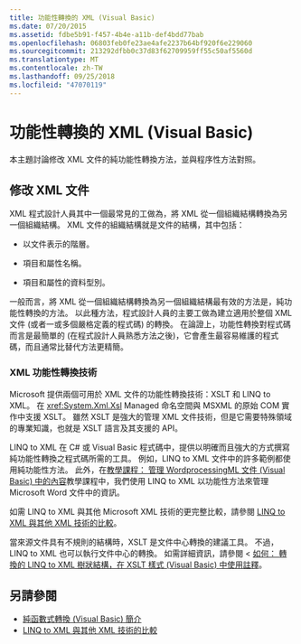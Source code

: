 ```yaml
---
title: 功能性轉換的 XML (Visual Basic)
ms.date: 07/20/2015
ms.assetid: fdbe5b91-f457-4b4e-a11b-def4bdd77bab
ms.openlocfilehash: 06803feb0fe23ae4afe2237b64bf920f6e229060
ms.sourcegitcommit: 213292dfbb0c37d83f62709959ff55c50af5560d
ms.translationtype: MT
ms.contentlocale: zh-TW
ms.lasthandoff: 09/25/2018
ms.locfileid: "47070119"
---
```

# <a name="functional-transformation-of-xml-visual-basic"></a>功能性轉換的 XML (Visual Basic)
本主題討論修改 XML 文件的純功能性轉換方法，並與程序性方法對照。  
  
## <a name="modifying-an-xml-document"></a>修改 XML 文件  
 XML 程式設計人員其中一個最常見的工做為，將 XML 從一個組織結構轉換為另一個組織結構。 XML 文件的組織結構就是文件的結構，其中包括：  
  
-   以文件表示的階層。  
  
-   項目和屬性名稱。  
  
-   項目和屬性的資料型別。  
  
 一般而言，將 XML 從一個組織結構轉換為另一個組織結構最有效的方法是，純功能性轉換的方法。 以此種方法，程式設計人員的主要工做為建立適用於整個 XML 文件 (或者一或多個嚴格定義的程式碼) 的轉換。 在論證上，功能性轉換對程式碼而言是最簡單的 (在程式設計人員熟悉方法之後)，它會產生最容易維護的程式碼，而且通常比替代方法更精簡。  
  
### <a name="xml-functional-transformational-technologies"></a>XML 功能性轉換技術  
 Microsoft 提供兩個可用於 XML 文件的功能性轉換技術：XSLT 和 LINQ to XML。 在 <xref:System.Xml.Xsl> Managed 命名空間與 MSXML 的原始 COM 實作中支援 XSLT。 雖然 XSLT 是強大的管理 XML 文件技術，但是它需要特殊領域的專業知識，也就是 XSLT 語言及其支援的 API。  
  
 LINQ to XML 在 C# 或 Visual Basic 程式碼中，提供以明確而且強大的方式撰寫純功能性轉換之程式碼所需的工具。 例如，LINQ to XML 文件中的許多範例都使用純功能性方法。 此外，在[教學課程： 管理 WordprocessingML 文件 (Visual Basic) 中的內容](../../../../visual-basic/programming-guide/concepts/linq/tutorial-manipulating-content-in-a-wordprocessingml-document.md)教學課程中，我們使用 LINQ to XML 以功能性方法來管理 Microsoft Word 文件中的資訊。  
  
 如需 LINQ to XML 與其他 Microsoft XML 技術的更完整比較，請參閱 [LINQ to XML 與其他 XML 技術的比較](../../../../visual-basic/programming-guide/concepts/linq/linq-to-xml-vs-other-xml-technologies.md)。  
  
 當來源文件具有不規則的結構時，XSLT 是文件中心轉換的建議工具。 不過，LINQ to XML 也可以執行文件中心的轉換。 如需詳細資訊，請參閱 <<c0> [ 如何： 轉換的 LINQ to XML 樹狀結構，在 XSLT 樣式 (Visual Basic) 中使用註釋](../../../../visual-basic/programming-guide/concepts/linq/how-to-use-annotation-trees-to-transform-linq-to-xml-trees-in-an-xslt-style.md)。  
  
## <a name="see-also"></a>另請參閱

- [純函數式轉換 (Visual Basic) 簡介](../../../../visual-basic/programming-guide/concepts/linq/introduction-to-pure-functional-transformations.md)  
- [LINQ to XML 與其他 XML 技術的比較](../../../../visual-basic/programming-guide/concepts/linq/linq-to-xml-vs-other-xml-technologies.md)

